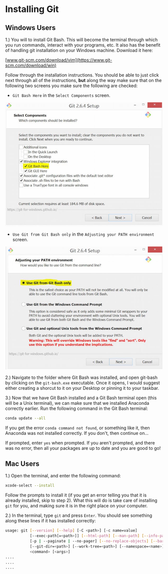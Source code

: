 # Installing Git 

## Windows Users

1.) You will to install Git Bash. This will become the terminal
through which you run commands, interact with your programs, etc. It also 
has the benefit of handling git installation on your Windows machine. Download
it here: 

[www.git-scm.com/download/vim](https://www.git-scm.com/download/win)

Follow through the installation instructions. You should be able to just
click next through all of the instructions, **but** along the way make
sure that on the following two screens you make sure the following 
are checked: 

* `Git Bash Here` in the `Select Components` screen. 

![select_components_img](readme_imgs/select_components.JPG)

* `Use Git from Git Bash only` in the `Adjusting your PATH environment` 
  screen. 

![path_img](readme_imgs/path.JPG)

2.) Navigate to the folder where Git Bash was installed, and open git-bash
by clicking on the `git-bash.exe` executable. Once it opens, I would suggest
either creating a shorcut to it on your Desktop or pinning it to your 
taskbar. 

3.) Now that we have Git Bash installed and a Git Bash terminal open (this 
will be a Unix terminal), we can make sure that we installed Anaconda 
correctly earlier. Run the following command in the Git Bash terminal: 

```bash
conda update --all
```

If you get the error `conda command not found`, or something like it, 
then Anaconda was not installed correctly. If you don't, then 
continue on...

If prompted, enter `yes` when prompted. If you aren't prompted, and
there was no error, then all your packages are up to date and you are 
good to go!

## Mac Users

1.) Open the terminal, and enter the following command: 

```bash
xcode-select --install
```

Follow the prompts to install it (if you get an error telling you that it 
is already installed, skip to step 2). What this will do is take care of 
installing `git` for you, and making sure it is in the right place on your 
computer. 

2.) In the terminal, type `git` and press `Enter`. You should see something 
along these lines if it has installed correctly: 

```bash 
usage: git [--version] [--help] [-C <path>] [-c name=value]
           [--exec-path[=<path>]] [--html-path] [--man-path] [--info-path]
           [-p | --paginate | --no-pager] [--no-replace-objects] [--bare]
           [--git-dir=<path>] [--work-tree=<path>] [--namespace=<name>]
           <command> [<args>]
....
....
....
```
